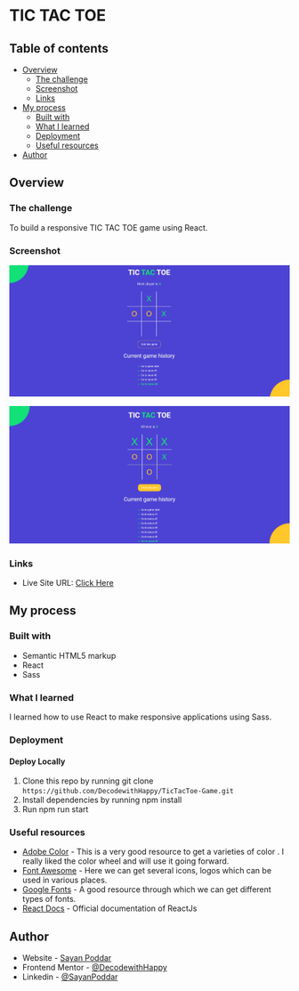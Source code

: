 # TIC TAC TOE

## Table of contents

- [Overview](#overview)
  - [The challenge](#the-challenge)
  - [Screenshot](#screenshot)
  - [Links](#links)
- [My process](#my-process)
  - [Built with](#built-with)
  - [What I learned](#what-i-learned)
  - [Deployment](#deployment)
  - [Useful resources](#useful-resources)
- [Author](#author)


## Overview

### The challenge

To build a responsive TIC TAC TOE game using React.

### Screenshot

![](./images/Screenshot-desktop.png)

![](./images/Screenshot-desktop-2.png)

### Links

- Live Site URL: [Click Here](https://tictachappy.surge.sh/)

## My process

### Built with

- Semantic HTML5 markup
- React
- Sass

### What I learned

I learned how to use React to make responsive applications using Sass.

### Deployment

#### Deploy Locally

1. Clone this repo by running git clone `https://github.com/DecodewithHappy/TicTacToe-Game.git`
2. Install dependencies by running npm install
3. Run npm run start

### Useful resources

- [Adobe Color](https://color.adobe.com/create/color-wheel) - This is a very good resource to get a varieties of color . I really liked the color wheel and will use it going forward.
- [Font Awesome](https://fontawesome.com/) - Here we can get several icons, logos which can be used in various places.
- [Google Fonts](https://fonts.google.com/) - A good resource through which we can get different types of fonts.
- [React Docs](https://reactjs.org/) - Official documentation of ReactJs

## Author

- Website - [Sayan Poddar](https://github.com/DecodewithHappy/TicTacToe-Game)
- Frontend Mentor - [@DecodewithHappy](https://www.frontendmentor.io/profile/DecodewithHappy)
- Linkedin - [@SayanPoddar](https://www.linkedin.com/in/sayan-poddar-71777222a/)
